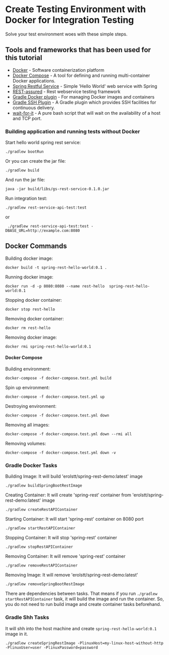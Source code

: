 # Create Testing Environment with Docker for Integration Testing

Solve your test environment woes with these simple steps.

## Tools and frameworks that has been used for this tutorial
* [Docker](https://www.docker.com/) - Software containerization platform
* [Docker Compose](https://github.com/docker/compose) - A tool for defining and running multi-container Docker applications.
* [Spring Restful Service](https://spring.io/guides/gs/rest-service/) - Simple 'Hello World' web service with Spring
* [REST-assured](http://rest-assured.io/) - Rest webservice testing framework
* [Gradle Docker plugin](https://github.com/bmuschko/gradle-docker-plugin) - For managing Docker images and containers
* [Gradle SSH Plugin](https://gradle-ssh-plugin.github.io/) - A Gradle plugin which provides SSH facilities for continuous delivery.
* [wait-for-it](https://github.com/vishnubob/wait-for-it) -  A pure bash script that will wait on the availability of a host and TCP port.

### Building application and running tests without Docker

Start hello world spring rest service:
```
./gradlew bootRun
```

Or you can create the jar file:
```
./gradlew build
```

And run the jar file:
```
java -jar build/libs/gs-rest-service-0.1.0.jar
```

Run integration test:
```
./gradlew rest-service-api-test:test
```

or
```
 ./gradlew rest-service-api-test:test -DBASE_URL=http://example.com:8080
```

## Docker Commands

Building docker image:

```
docker build -t spring-rest-hello-world:0.1 .
```
Running docker image:

```
docker run -d -p 8080:8080 --name rest-hello  spring-rest-hello-world:0.1
```

Stopping docker container:

```
docker stop rest-hello
```

Removing docker container:

```
docker rm rest-hello
```

Removing docker image:

```
docker rmi spring-rest-hello-world:0.1
```

#### Docker Compose

Building environment:
```
docker-compose -f docker-compose.test.yml build
```

Spin up environment:

```
docker-compose -f docker-compose.test.yml up
```

Destroying environment:

```
docker-compose -f docker-compose.test.yml down
```

Removing all images:
```
docker-compose -f docker-compose.test.yml down --rmi all
```

Removing volumes:
```
docker-compose -f docker-compose.test.yml down -v
```
### Gradle Docker Tasks

Building Image:
It will build 'erolstt/spring-rest-demo:latest' image
```
./gradlew buildSpringBootRestImage
```

Creating Container:
It will create 'spring-rest' container from 'erolstt/spring-rest-demo:latest' image
```
./gradlew createRestAPIContainer
```

Starting Container:
It will start 'spring-rest' container on 8080 port
```
./gradlew startRestAPIContainer
```

Stopping Container:
It will stop 'spring-rest' container
```
./gradlew stopRestAPIContainer
```

Removing Container:
It will remove 'spring-rest' container
```
./gradlew removeRestAPIContainer
```

Removing Image:
It will remove 'erolstt/spring-rest-demo:latest'
```
./gradlew removeSpringBootRestImage
```

There are dependencies between tasks. That means if you run ``./gradlew startRestAPIContainer``
task, it will build the image and run the container. So, you do not need to run build image
and create container tasks beforehand.

### Gradle Shh Tasks

It will shh into the host machine and create `spring-rest-hello-world:0.1` image in it.

```
./gradlew createSpringRestImage -PlinuxHost=my-linux-host-without-http -PlinuxUser=user -PlinuxPassword=password
```
